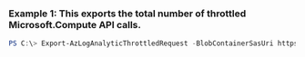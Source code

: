 ### Example 1: This exports the total number of throttled Microsoft.Compute API calls.
```powershell
PS C:\> Export-AzLogAnalyticThrottledRequest -BlobContainerSasUri https://wkuotest1.blob.core.windows.net/mylogs?someSasUri -FromTime 2018-02-20T17:54:14.8806951-08:00 -GroupByResourceName  -Location West Central US -ToTime 2018-02-22T17:54:17.5832413-08:00
```

